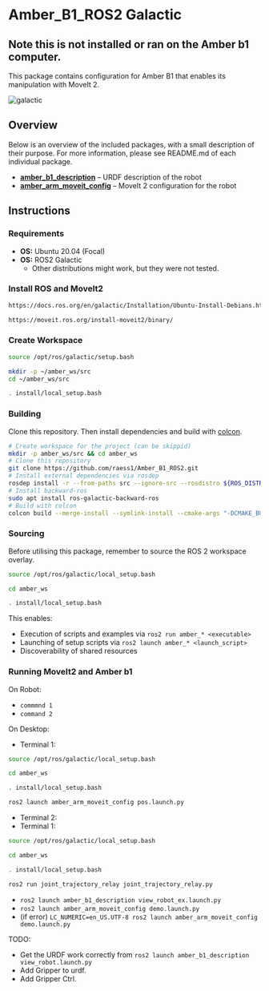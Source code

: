 # Amber_B1_ROS2 Galactic
## Note this is not installed or ran on the Amber b1 computer.


This package contains configuration for Amber B1 that enables its manipulation with MoveIt 2.

![galactic](https://user-images.githubusercontent.com/6362413/159165112-46f7a940-4231-4605-b35d-27c4d9becec1.PNG)

## Overview

Below is an overview of the included packages, with a small description of their purpose. For more information, please see README.md of each individual package.

- [**amber_b1_description**](./amber_b1_description) – URDF description of the robot
- [**amber_arm_moveit_config**](./amber_arm_moveit_config) – MoveIt 2 configuration for the robot

## Instructions

### Requirements

- **OS:** Ubuntu 20.04 (Focal)
- **OS:** ROS2 Galactic
  - Other distributions might work, but they were not tested.

### Install ROS and MoveIt2
```bash
https://docs.ros.org/en/galactic/Installation/Ubuntu-Install-Debians.html
```

```bash
https://moveit.ros.org/install-moveit2/binary/
```

### Create Workspace
```bash
source /opt/ros/galactic/setup.bash
```

```bash
mkdir -p ~/amber_ws/src
cd ~/amber_ws/src
```

```bash
. install/local_setup.bash
```

### Building

Clone this repository. Then install dependencies and build with [colcon](https://colcon.readthedocs.io).

```bash
# Create workspace for the project (can be skippid)
mkdir -p amber_ws/src && cd amber_ws
# Clone this repository
git clone https://github.com/raess1/Amber_B1_ROS2.git
# Install external dependencies via rosdep
rosdep install -r --from-paths src --ignore-src --rosdistro ${ROS_DISTRO}
# Install backward-ros
sudo apt install ros-galactic-backward-ros
# Build with colcon
colcon build --merge-install --symlink-install --cmake-args "-DCMAKE_BUILD_TYPE=Release"
```

### Sourcing

Before utilising this package, remember to source the ROS 2 workspace overlay.

```bash
source /opt/ros/galactic/local_setup.bash
```

```bash
cd amber_ws
```

```bash
. install/local_setup.bash
```

This enables:

- Execution of scripts and examples via `ros2 run amber_* <executable>`
- Launching of setup scripts via `ros2 launch amber_* <launch_script>`
- Discoverability of shared resources

### Running MoveIt2 and Amber b1

On Robot:
- `commmnd 1`
- `command 2`

On Desktop:
- Terminal 1:
```bash
source /opt/ros/galactic/local_setup.bash
```

```bash
cd amber_ws
```

```bash
. install/local_setup.bash
```

```bash
ros2 launch amber_arm_moveit_config pos.launch.py
```
- Terminal 2:
- Terminal 1:
```bash
source /opt/ros/galactic/local_setup.bash
```

```bash
cd amber_ws
```

```bash
. install/local_setup.bash
```

```bash
ros2 run joint_trajectory_relay joint_trajectory_relay.py
```









- `ros2 launch amber_b1_description view_robot_ex.launch.py`
- `ros2 launch amber_arm_moveit_config demo.launch.py`
- (if error) `LC_NUMERIC=en_US.UTF-8 ros2 launch amber_arm_moveit_config demo.launch.py`

TODO:
- Get the URDF work correctly from `ros2 launch amber_b1_description view_robot.launch.py`
- Add Gripper to urdf.
- Add Gripper Ctrl.



